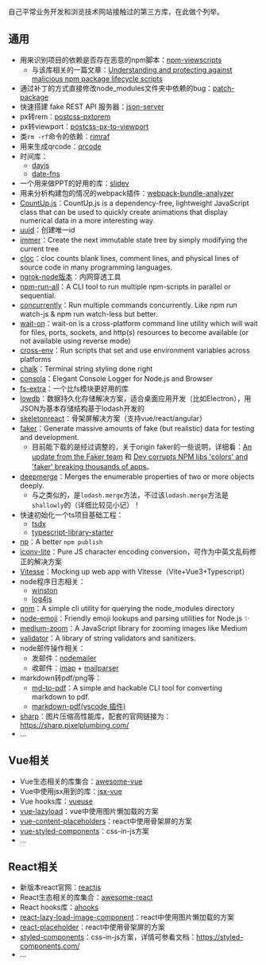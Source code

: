 自己平常业务开发和浏览技术网站接触过的第三方库，在此做个列举。

## 通用

- 用来识别项目的依赖是否存在恶意的npm脚本：[npm-viewscripts](https://www.npmjs.com/package/npm-viewscripts)
  - 与该库相关的一篇文章：[Understanding and protecting against malicious npm package lifecycle scripts](https://medium.com/@kyle_martin/understanding-and-protecting-against-malicious-npm-package-lifecycle-scripts-8b6129619d7c)
- 通过补丁的方式直接修改node_modules文件夹中依赖的bug：[patch-package](https://www.npmjs.com/package/patch-package)
- 快速搭建 fake REST API 服务器：[json-server](https://www.npmjs.com/package/json-server)
- px转rem：[postcss-pxtorem](https://www.npmjs.com/package/postcss-pxtorem)
- px转viewport：[postcss-px-to-viewport](https://www.npmjs.com/package/postcss-px-to-viewport)
- 类`rm -rf`命令的依赖：[rimraf](https://www.npmjs.com/package/rimraf)
- 用来生成qrcode：[qrcode](https://www.npmjs.com/package/qrcode)
- 时间库：
  - [dayjs](https://www.npmjs.com/package/dayjs)
  - [date-fns](https://www.npmjs.com/package/date-fns)
- 一个用来做PPT的好用的库：[slidev](https://sli.dev/)
- 用来分析构建包的情况的webpack插件：[webpack-bundle-analyzer](https://www.npmjs.com/package/webpack-bundle-analyzer)
- [CountUp.js](https://inorganik.github.io/countUp.js/)：CountUp.js is a dependency-free, lightweight JavaScript class that can be used to quickly create animations that display numerical data in a more interesting way.
- [uuid](https://www.npmjs.com/package/uuid)：创建唯一id
- [immer](https://www.npmjs.com/package/immer)：Create the next immutable state tree by simply modifying the current tree
- [cloc](https://www.npmjs.com/package/cloc)：cloc counts blank lines, comment lines, and physical lines of source code in many programming languages.
- [ngrok-node版本](https://www.npmjs.com/package/ngrok)：内网穿透工具
- [npm-run-all](https://www.npmjs.com/package/npm-run-all)：A CLI tool to run multiple npm-scripts in parallel or sequential.
- [concurrently](https://www.npmjs.com/package/concurrently)：Run multiple commands concurrently. Like npm run watch-js & npm run watch-less but better.
- [wait-on](https://www.npmjs.com/package/wait-on)：wait-on is a cross-platform command line utility which will wait for files, ports, sockets, and http(s) resources to become available (or not available using reverse mode)
- [cross-env](https://www.npmjs.com/package/cross-env)：Run scripts that set and use environment variables across platforms
- [chalk](https://www.npmjs.com/package/chalk)：Terminal string styling done right
- [consola](https://www.npmjs.com/package/consola)：Elegant Console Logger for Node.js and Browser
- [fs-extra](https://www.npmjs.com/package/fs-extra)：一个比fs模块更好用的库
- [lowdb](https://github.com/typicode/lowdb)：数据持久化存储解决方案，适合桌面应用开发（比如Electron），用JSON为基本存储结构基于lodash开发的
- [skeletonreact](https://skeletonreact.com/)：骨架屏解决方案（支持vue/react/angular）
- [faker](https://fakerjs.dev/)：Generate massive amounts of fake (but realistic) data for testing and development.
  - 目前能下载的是经过调整的，关于origin faker的一些说明，详细看：[An update from the Faker team](https://fakerjs.dev/about/announcements/2022-01-14.html) 和 [Dev corrupts NPM libs 'colors' and 'faker' breaking thousands of apps](https://www.bleepingcomputer.com/news/security/dev-corrupts-npm-libs-colors-and-faker-breaking-thousands-of-apps/)。
- [deepmerge](https://www.npmjs.com/package/deepmerge)：Merges the enumerable properties of two or more objects deeply.
  - 与之类似的，是`lodash.merge`方法，不过该`lodash.merge`方法是`shallowly`的（详细比较见小记）！
- 快速初始化一个ts项目基础工程：
  - [tsdx](https://github.com/jaredpalmer/tsdx)
  - [typescript-library-starter](https://github.com/alexjoverm/typescript-library-starter)
- [np](https://github.com/sindresorhus/np)：A better `npm publish`
- [iconv-lite](https://www.npmjs.com/package/iconv-lite)：Pure JS character encoding conversion，可作为中英文乱码修正的解决方案
- [Vitesse](https://github.com/antfu/vitesse)：Mocking up web app with Vitesse（Vite+Vue3+Typescript）
- node程序日志相关：
  - [winston](https://www.npmjs.com/package/winston)
  - [log4js](https://www.npmjs.com/package/log4js)
- [qnm](https://www.npmjs.com/package/qnm)：A simple cli utility for querying the node_modules directory
- [node-emoji](https://github.com/omnidan/node-emoji)：Friendly emoji lookups and parsing utilities for Node.js ✨
- [medium-zoom](https://www.npmjs.com/package/medium-zoom)：A JavaScript library for zooming images like Medium
- [validator](https://www.npmjs.com/package/validator)：A library of string validators and sanitizers.
- node邮件操作相关：
   - 发邮件：[nodemailer](https://www.npmjs.com/package/nodemailer)
    - 收邮件：[imap](https://www.npmjs.com/package/imap) + [mailparser](https://www.npmjs.com/package/mailparser)
- markdown转pdf/png等：
  - [md-to-pdf](https://www.npmjs.com/package/md-to-pdf)：A simple and hackable CLI tool for converting markdown to pdf.
  - [markdown-pdf(vscode 插件)](https://marketplace.visualstudio.com/items?itemName=yzane.markdown-pdf)
- [sharp](https://github.com/lovell/sharp)：图片压缩高性能库，配套的官网链接为：https://sharp.pixelplumbing.com/
- ...


## Vue相关

- Vue生态相关的库集合：[awesome-vue](https://github.com/vuejs/awesome-vue)
- Vue中使用jsx用到的库：[jsx-vue](https://github.com/vuejs/jsx-vue2)
- Vue hooks库：[vueuse](https://www.npmjs.com/package/@vueuse/core)
- [vue-lazyload](https://www.npmjs.com/package/vue-lazyload)：vue中使用图片懒加载的方案
- [vue-content-placeholders](https://www.npmjs.com/package/vue-content-placeholders)：react中使用骨架屏的方案
- [vue-styled-components](https://www.npmjs.com/package/vue-styled-components)：css-in-js方案
- ...


## React相关

- 新版本react官网：[reactjs](https://react.dev/)
- React生态相关的库集合：[awesome-react](https://github.com/enaqx/awesome-react)
- React hooks库：[ahooks](https://www.npmjs.com/package/ahooks)
- [react-lazy-load-image-component](https://www.npmjs.com/package/react-lazy-load-image-component)：react中使用图片懒加载的方案
- [react-placeholder](https://www.npmjs.com/package/react-placeholder)：react中使用骨架屏的方案
- [styled-components](https://www.npmjs.com/package/styled-components)：css-in-js方案，详情可参看文档：https://styled-components.com/
- ...
